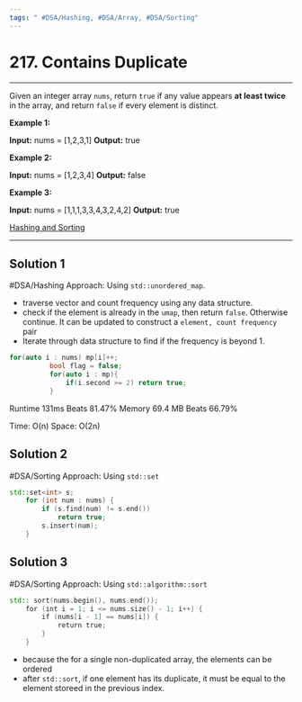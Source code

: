 ```yaml
---
tags: " #DSA/Hashing, #DSA/Array, #DSA/Sorting"
---
```

# 217. Contains Duplicate
---
Given an integer array `nums`, return `true` if any value appears **at least twice** in the array, and return `false` if every element is distinct.

**Example 1:**

**Input:** nums = [1,2,3,1]
**Output:** true

**Example 2:**

**Input:** nums = [1,2,3,4]
**Output:** false

**Example 3:**

**Input:** nums = [1,1,1,3,3,4,3,2,4,2]
**Output:** true

[Hashing and Sorting](Hashing%20and%20Sorting.md)

---
## Solution 1
#DSA/Hashing 
Approach: Using `std::unordered_map`. 

-   traverse vector and count frequency using any data structure.
-   check if the element is already in the `umap`, then return `false`. Otherwise continue.
It can be updated to construct a `element, count frequency` pair
-   Iterate through data structure to find if the frequency is beyond 1.
```cpp
for(auto i : nums) mp[i]++;
          bool flag = false;
          for(auto i : mp){
              if(i.second >= 2) return true;
          }
```

Runtime 131ms Beats 81.47%
Memory 69.4 MB Beats 66.79%

Time: O(n)
Space: O(2n)

## Solution 2
#DSA/Sorting 
Approach: Using `std::set`

```cpp
std::set<int> s;
	for (int num : nums) {
		if (s.find(num) != s.end())
			return true;
		s.insert(num);
	}
```


## Solution 3
#DSA/Sorting 
Approach: Using `std::algorithm::sort`
```cpp
std:: sort(nums.begin(), nums.end());
	for (int i = 1; i <= nums.size() - 1; i++) {
		if (nums[i - 1] == nums[i]) {
			return true;
		}
	}
```
- because the for a single non-duplicated array, the elements can be ordered
- after `std::sort`, if one element has its duplicate, it must be equal to the element storeed in the previous index.